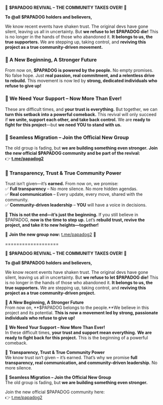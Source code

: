 🚨 **$PAPADOG REVIVAL – THE COMMUNITY TAKES OVER!** 🚨  

**To @all $PAPADOG holders and believers,**  

We know recent events have shaken trust. The original devs have gone silent, leaving us all in uncertainty. But **we refuse to let $PAPADOG die!** This is no longer in the hands of those who abandoned it. **It belongs to us, the true supporters.** We are stepping up, taking control, and **reviving this project as a true community-driven movement.**  

### 🔹 A New Beginning, A Stronger Future  
From now on, **$PAPADOG is powered by the people.** No empty promises. No false hope. Just **real passion, real commitment, and a relentless drive to rebuild.** This movement is now led by **strong, dedicated individuals who refuse to give up!**  

### 🔹 We Need Your Support – Now More Than Ever!  
These are difficult times, and **your trust is everything.** But together, we can **turn this setback into a powerful comeback.** This revival will only succeed if **we unite, support each other, and take back control.** We are **ready to fight for this project**—but **we need YOU to stand with us.**  

### 🔹 Seamless Migration – Join the Official New Group  
The old group is fading, but **we are building something even stronger.** **Join the new official $PAPADOG community and be part of the revival:**  
👉 **[t.me/papadog2](t.me/papadog2)**  

### 🔹 Transparency, Trust & True Community Power  
Trust isn’t given—it’s **earned.** From now on, we promise:  
✅ **Full transparency** – No more silence. No more hidden agendas.  
✅ **Real communication** – Every update, every move, shared with the community.  
✅ **Community-driven leadership** – **YOU** will have a voice in decisions.  

💪 **This is not the end—it’s just the beginning.** If you still believe in $PAPADOG, **now is the time to step up.** Let’s **rebuild trust, revive the project, and take it to new heights—together!**  

🚀 **Join the new group now:**
[t.me/papadog2](t.me/papadog2) 🚀  




===================


🚨 **$PAPADOG REVIVAL – THE COMMUNITY TAKES OVER!** 🚨  

**To @all $PAPADOG holders and believers,**  

We know recent events have shaken trust. The original devs have gone silent, leaving us all in uncertainty. But **we refuse to let $PAPADOG die!** This is no longer in the hands of those who abandoned it. **It belongs to us, the true supporters.** We are stepping up, taking control, and **reviving this project as a true community-driven project.**  

🔹 **A New Beginning, A Stronger Future**  
From now on, **$PAPADOG belongs to the people.**We believe in this project and its potential. **This is now a movement led by strong, passionate individuals who refuse to give up!**  

🔹 **We Need Your Support – Now More Than Ever!**  
In these difficult times, **your trust and support mean everything.** **We are ready to fight back for this project.**  This is the beginning of a powerful comeback. 

🔹 **Transparency, Trust & True Community Power**  
We know trust isn’t given – it’s earned. That’s why we promise **full transparency, real communication, and community-driven leadership.** No more silence.

🔹 **Seamless Migration – Join the Official New Group**  
The old group is fading, but **we are building something even stronger.** 

Join the new official $PAPADOG community here:  
👉 [t.me/papadog2](t.me/papadog2)  
